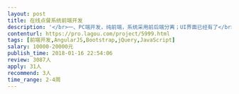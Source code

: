 ```yaml
---                
layout: post       
title: 在线点餐系统前端开发           
description: '</br>一、PC端开发，纯前端，系统采用前后端分离；UI界面已经有了</br>二、包插登录、注册、找回密码等，以及菜品档案，分类，会员档案等页面；</br>三、人员要求：</br>1、精通HTML5、JS、vue.js、前端布局、等前端相关技术</br>2、具有良好的前端架构和编码规范能力</br>3、良好的沟通能力和契约精神。</br>4、有点餐系统和vue.js开发经验优先考虑</br>'     
contenturl: https://pro.lagou.com/project/5999.html      
tags: [前端开发,AngularJS,Bootstrap,jQuery,JavaScript]            
salary: 10000-20000元          
publish_time: 2018-01-16 22:54:06         
review: 3087人                   
apply: 31人                   
recommend: 3人                   
time_range: 2-4周              
---                 
```

